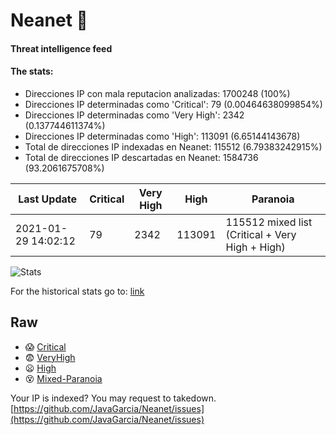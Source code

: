 # Neanet :hocho:
#### Threat intelligence feed
#### The stats:

- Direcciones IP con mala reputacion analizadas: 1700248 (100%)
- Direcciones IP determinadas como 'Critical':  79 (0.00464638099854%)
- Direcciones IP determinadas como 'Very High':  2342 (0.137744611374%)
- Direcciones IP determinadas como 'High':  113091 (6.65144143678)
- Total de direcciones IP indexadas en Neanet:  115512 (6.79383242915%)
- Total de direcciones IP descartadas en Neanet:  1584736 (93.2061675708%)

| Last Update | Critical | Very High | High | Paranoia |
| --- | --- | --- | --- | --- |
| 2021-01-29 14:02:12 | 79 | 2342 | 113091 | 115512 mixed list (Critical + Very High + High)|

![Stats](https://docs.google.com/spreadsheets/d/e/2PACX-1vSnaNMIXVabIpDJjufMlzH7poXnshF3mgd8Is1g9ytUEzVsP5my4Trn8f-xkoLLQ38xpL3HtmUexLo6/pubchart?oid=501124687&format=image)

For the historical stats go to: [link](/stats.csv)
## Raw
- :scream: [Critical](https://raw.githubusercontent.com/JavaGarcia/Neanet/master/blacklists/neanet_critical.txt)
- :fearful: [VeryHigh](https://raw.githubusercontent.com/JavaGarcia/Neanet/master/blacklists/neanet_veryHigh.txtt)
- :frowning: [High](https://raw.githubusercontent.com/JavaGarcia/Neanet/master/blacklists/neanet_high.txt)
- :dizzy_face: [Mixed-Paranoia](https://raw.githubusercontent.com/JavaGarcia/Neanet/master/blacklists/neanet_all.txt)


Your IP is indexed? You may request to takedown. [https://github.com/JavaGarcia/Neanet/issues](https://github.com/JavaGarcia/Neanet/issues)



































































































































































































































































































































































































































































































































































































































































































































































































































































































































































































































































































































































































































































































































































































































































































































































































































































































































































































































































































































































































































































































































































































































































































































































































































































































































































































































































































































































































































































































































































































































































































































































































































































































































































































































































































































































































































































































































































































































































































































































